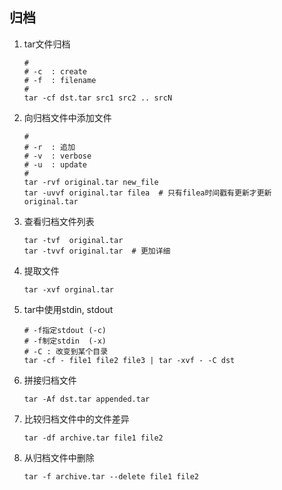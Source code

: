 ## 归档
1. tar文件归档

   ```
   #
   # -c  : create
   # -f  : filename
   #
   tar -cf dst.tar src1 src2 .. srcN
   ```
2. 向归档文件中添加文件

   ```
   #
   # -r  : 追加
   # -v  : verbose
   # -u  : update
   #
   tar -rvf original.tar new_file
   tar -uvvf original.tar filea  # 只有filea时间戳有更新才更新original.tar
   ```

3. 查看归档文件列表

   ```
   tar -tvf  original.tar
   tar -tvvf original.tar  # 更加详细
   ```

4. 提取文件

   ```
   tar -xvf orginal.tar
   ```
5. tar中使用stdin, stdout

   ```
   # -f指定stdout (-c)
   # -f制定stdin  (-x)
   # -C : 改变到某个目录
   tar -cf - file1 file2 file3 | tar -xvf - -C dst
   ```

6. 拼接归档文件

   ```
   tar -Af dst.tar appended.tar
   ```

7. 比较归档文件中的文件差异

   ```
   tar -df archive.tar file1 file2
   ```
8. 从归档文件中删除

   ```
   tar -f archive.tar --delete file1 file2
   ```

